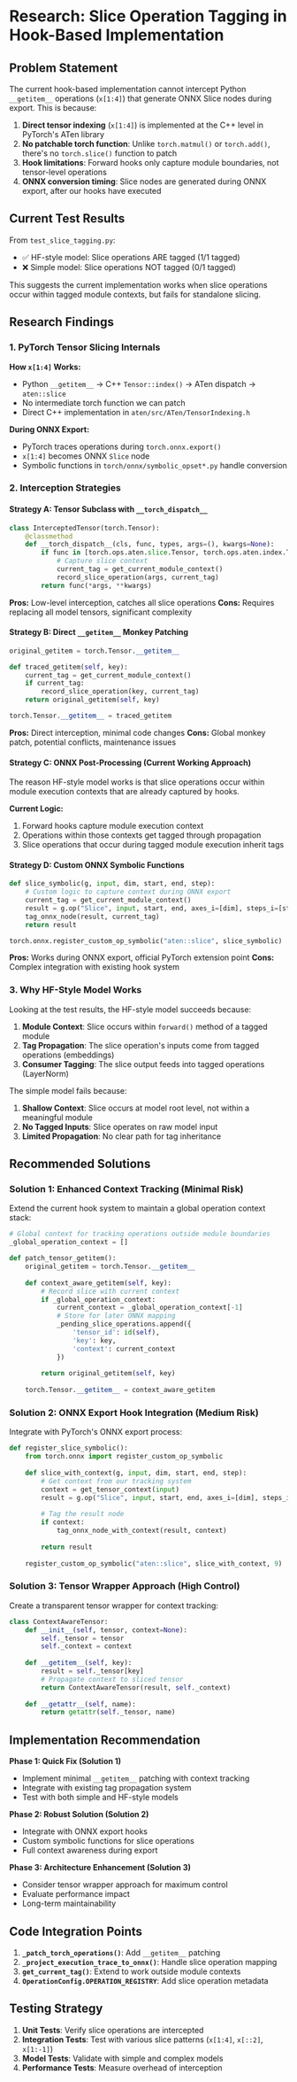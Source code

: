 # Research: Slice Operation Tagging in Hook-Based Implementation

## Problem Statement

The current hook-based implementation cannot intercept Python `__getitem__` operations (`x[1:4]`) that generate ONNX Slice nodes during export. This is because:

1. **Direct tensor indexing** (`x[1:4]`) is implemented at the C++ level in PyTorch's ATen library
2. **No patchable torch function**: Unlike `torch.matmul()` or `torch.add()`, there's no `torch.slice()` function to patch
3. **Hook limitations**: Forward hooks only capture module boundaries, not tensor-level operations
4. **ONNX conversion timing**: Slice nodes are generated during ONNX export, after our hooks have executed

## Current Test Results

From `test_slice_tagging.py`:
- ✅ HF-style model: Slice operations ARE tagged (1/1 tagged)
- ❌ Simple model: Slice operations NOT tagged (0/1 tagged)

This suggests the current implementation works when slice operations occur within tagged module contexts, but fails for standalone slicing.

## Research Findings

### 1. PyTorch Tensor Slicing Internals

**How `x[1:4]` Works:**
- Python `__getitem__` → C++ `Tensor::index()` → ATen dispatch → `aten::slice`
- No intermediate torch function we can patch
- Direct C++ implementation in `aten/src/ATen/TensorIndexing.h`

**During ONNX Export:**
- PyTorch traces operations during `torch.onnx.export()`
- `x[1:4]` becomes ONNX `Slice` node
- Symbolic functions in `torch/onnx/symbolic_opset*.py` handle conversion

### 2. Interception Strategies

#### Strategy A: Tensor Subclass with `__torch_dispatch__`
```python
class InterceptedTensor(torch.Tensor):
    @classmethod
    def __torch_dispatch__(cls, func, types, args=(), kwargs=None):
        if func in [torch.ops.aten.slice.Tensor, torch.ops.aten.index.Tensor]:
            # Capture slice context
            current_tag = get_current_module_context()
            record_slice_operation(args, current_tag)
        return func(*args, **kwargs)
```

**Pros:** Low-level interception, catches all slice operations
**Cons:** Requires replacing all model tensors, significant complexity

#### Strategy B: Direct `__getitem__` Monkey Patching
```python
original_getitem = torch.Tensor.__getitem__

def traced_getitem(self, key):
    current_tag = get_current_module_context()
    if current_tag:
        record_slice_operation(key, current_tag)
    return original_getitem(self, key)

torch.Tensor.__getitem__ = traced_getitem
```

**Pros:** Direct interception, minimal code changes
**Cons:** Global monkey patch, potential conflicts, maintenance issues

#### Strategy C: ONNX Post-Processing (Current Working Approach)
The reason HF-style model works is that slice operations occur within module execution contexts that are already captured by hooks.

**Current Logic:**
1. Forward hooks capture module execution context
2. Operations within those contexts get tagged through propagation
3. Slice operations that occur during tagged module execution inherit tags

#### Strategy D: Custom ONNX Symbolic Functions
```python
def slice_symbolic(g, input, dim, start, end, step):
    # Custom logic to capture context during ONNX export
    current_tag = get_current_module_context()
    result = g.op("Slice", input, start, end, axes_i=[dim], steps_i=[step])
    tag_onnx_node(result, current_tag)
    return result

torch.onnx.register_custom_op_symbolic("aten::slice", slice_symbolic)
```

**Pros:** Works during ONNX export, official PyTorch extension point
**Cons:** Complex integration with existing hook system

### 3. Why HF-Style Model Works

Looking at the test results, the HF-style model succeeds because:

1. **Module Context**: Slice occurs within `forward()` method of a tagged module
2. **Tag Propagation**: The slice operation's inputs come from tagged operations (embeddings)
3. **Consumer Tagging**: The slice output feeds into tagged operations (LayerNorm)

The simple model fails because:
1. **Shallow Context**: Slice occurs at model root level, not within a meaningful module
2. **No Tagged Inputs**: Slice operates on raw model input
3. **Limited Propagation**: No clear path for tag inheritance

## Recommended Solutions

### Solution 1: Enhanced Context Tracking (Minimal Risk)

Extend the current hook system to maintain a global operation context stack:

```python
# Global context for tracking operations outside module boundaries
_global_operation_context = []

def patch_tensor_getitem():
    original_getitem = torch.Tensor.__getitem__
    
    def context_aware_getitem(self, key):
        # Record slice with current context
        if _global_operation_context:
            current_context = _global_operation_context[-1]
            # Store for later ONNX mapping
            _pending_slice_operations.append({
                'tensor_id': id(self),
                'key': key, 
                'context': current_context
            })
        
        return original_getitem(self, key)
    
    torch.Tensor.__getitem__ = context_aware_getitem
```

### Solution 2: ONNX Export Hook Integration (Medium Risk)

Integrate with PyTorch's ONNX export process:

```python
def register_slice_symbolic():
    from torch.onnx import register_custom_op_symbolic
    
    def slice_with_context(g, input, dim, start, end, step):
        # Get context from our tracking system
        context = get_tensor_context(input)
        result = g.op("Slice", input, start, end, axes_i=[dim], steps_i=[step])
        
        # Tag the result node
        if context:
            tag_onnx_node_with_context(result, context)
        
        return result
    
    register_custom_op_symbolic("aten::slice", slice_with_context, 9)
```

### Solution 3: Tensor Wrapper Approach (High Control)

Create a transparent tensor wrapper for context tracking:

```python
class ContextAwareTensor:
    def __init__(self, tensor, context=None):
        self._tensor = tensor
        self._context = context
    
    def __getitem__(self, key):
        result = self._tensor[key]
        # Propagate context to sliced tensor
        return ContextAwareTensor(result, self._context)
    
    def __getattr__(self, name):
        return getattr(self._tensor, name)
```

## Implementation Recommendation

**Phase 1: Quick Fix (Solution 1)**
- Implement minimal `__getitem__` patching with context tracking
- Integrate with existing tag propagation system
- Test with both simple and HF-style models

**Phase 2: Robust Solution (Solution 2)**
- Integrate with ONNX export hooks
- Custom symbolic functions for slice operations
- Full context awareness during export

**Phase 3: Architecture Enhancement (Solution 3)**
- Consider tensor wrapper approach for maximum control
- Evaluate performance impact
- Long-term maintainability

## Code Integration Points

1. **`_patch_torch_operations()`**: Add `__getitem__` patching
2. **`_project_execution_trace_to_onnx()`**: Handle slice operation mapping
3. **`get_current_tag()`**: Extend to work outside module contexts
4. **`OperationConfig.OPERATION_REGISTRY`**: Add slice operation metadata

## Testing Strategy

1. **Unit Tests**: Verify slice operations are intercepted
2. **Integration Tests**: Test with various slice patterns (`x[1:4]`, `x[::2]`, `x[1:-1]`)
3. **Model Tests**: Validate with simple and complex models
4. **Performance Tests**: Measure overhead of interception